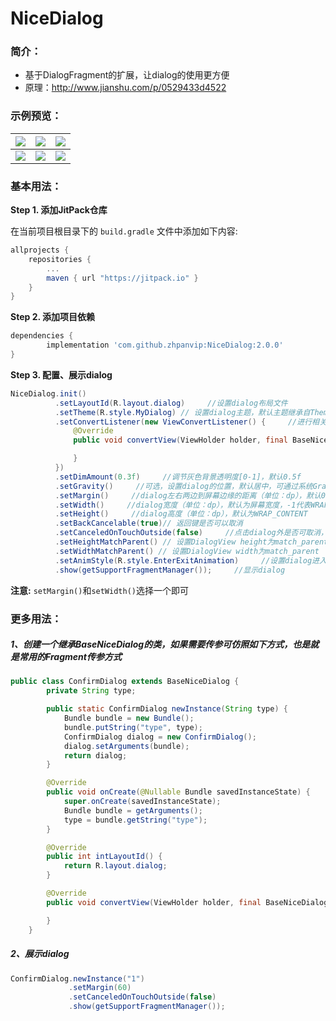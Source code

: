 # NiceDialog

### 简介：
* 基于DialogFragment的扩展，让dialog的使用更方便
* 原理：<http://www.jianshu.com/p/0529433d4522>
### 示例预览：

|![](image/share.gif)|![](image/set.gif)|![](image/commit.gif)|
|---|---|---|
|![](image/red_packet.gif)|![](image/loading.gif)|![](image/confirm.gif)|

### 基本用法：
**Step 1. 添加JitPack仓库**

在当前项目根目录下的 `build.gradle` 文件中添加如下内容:
``` gradle
allprojects {
    repositories {
        ...
        maven { url "https://jitpack.io" }
    }
}
```
**Step 2. 添加项目依赖**
``` gradle
dependencies {
        implementation 'com.github.zhpanvip:NiceDialog:2.0.0'
}
```
**Step 3. 配置、展示dialog**
```java
NiceDialog.init()
          .setLayoutId(R.layout.dialog)     //设置dialog布局文件
          .setTheme(R.style.MyDialog) // 设置dialog主题，默认主题继承自Theme.AppCompat.Light.Dialog
          .setConvertListener(new ViewConvertListener() {     //进行相关View操作的回调
              @Override
              public void convertView(ViewHolder holder, final BaseNiceDialog dialog) {

              }
          })
          .setDimAmount(0.3f)     //调节灰色背景透明度[0-1]，默认0.5f
          .setGravity()     //可选，设置dialog的位置，默认居中，可通过系统Gravity的类的常量修改，例如Gravity.BOTTOM（底部），Gravity.Right（右边），Gravity.BOTTOM|Gravity.Right（右下）
          .setMargin()     //dialog左右两边到屏幕边缘的距离（单位：dp），默认0dp
          .setWidth()     //dialog宽度（单位：dp），默认为屏幕宽度，-1代表WRAP_CONTENT
          .setHeight()     //dialog高度（单位：dp），默认为WRAP_CONTENT
          .setBackCancelable(true)// 返回键是否可以取消
          .setCanceledOnTouchOutside(false)     //点击dialog外是否可取消，默认true 
          .setHeightMatchParent() // 设置DialogView height为match_parent
          .setWidthMatchParent() // 设置DialogView width为match_parent
          .setAnimStyle(R.style.EnterExitAnimation)     //设置dialog进入、退出的自定义动画；根据设置的Gravity，默认提供了左、上、右、下位置进入退出的动画
          .show(getSupportFragmentManager());     //显示dialog
```
**注意:** `setMargin()`和`setWidth()`选择一个即可

### 更多用法：
##### 1、创建一个继承BaseNiceDialog的类，如果需要传参可仿照如下方式，也是就是常用的Fragment传参方式
```java
public class ConfirmDialog extends BaseNiceDialog {
        private String type;

        public static ConfirmDialog newInstance(String type) {
            Bundle bundle = new Bundle();
            bundle.putString("type", type);
            ConfirmDialog dialog = new ConfirmDialog();
            dialog.setArguments(bundle);
            return dialog;
        }

        @Override
        public void onCreate(@Nullable Bundle savedInstanceState) {
            super.onCreate(savedInstanceState);
            Bundle bundle = getArguments();
            type = bundle.getString("type");
        }

        @Override
        public int intLayoutId() {
            return R.layout.dialog;
        }

        @Override
        public void convertView(ViewHolder holder, final BaseNiceDialog dialog) {

        }
    }
```
##### 2、展示dialog
```java
ConfirmDialog.newInstance("1")
             .setMargin(60)
             .setCanceledOnTouchOutside(false)
             .show(getSupportFragmentManager());
```
